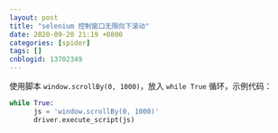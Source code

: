 ```yaml
---
layout: post
title: "selenium 控制窗口无限向下滚动"
date: 2020-09-20 21:19 +0800
categories: [spider]
tags: []
cnblogid: 13702349
---
```


使用脚本 `window.scrollBy(0, 1000)`，放入 `while True` 循环，示例代码：

```py
while True:
      js = 'window.scrollBy(0, 1000)'
      driver.execute_script(js)
```

